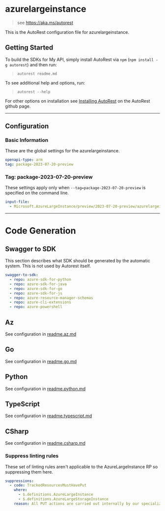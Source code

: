 # azurelargeinstance

> see https://aka.ms/autorest

This is the AutoRest configuration file for azurelargeinstance.

## Getting Started

To build the SDKs for My API, simply install AutoRest via `npm` (`npm install -g autorest`) and then run:

> `autorest readme.md`

To see additional help and options, run:

> `autorest --help`

For other options on installation see [Installing AutoRest](https://aka.ms/autorest/install) on the AutoRest github page.

---

## Configuration

### Basic Information

These are the global settings for the azurelargeinstance.

```yaml
openapi-type: arm
tag: package-2023-07-20-preview
```

### Tag: package-2023-07-20-preview

These settings apply only when `--tag=package-2023-07-20-preview` is specified on the command line.

```yaml $(tag) == 'package-2023-07-20-preview'
input-file:
  - Microsoft.AzureLargeInstance/preview/2023-07-20-preview/azurelargeinstance.json
```

---

# Code Generation

## Swagger to SDK

This section describes what SDK should be generated by the automatic system.
This is not used by Autorest itself.

```yaml $(swagger-to-sdk)
swagger-to-sdk:
  - repo: azure-sdk-for-python
  - repo: azure-sdk-for-java
  - repo: azure-sdk-for-go
  - repo: azure-sdk-for-js
  - repo: azure-resource-manager-schemas
  - repo: azure-cli-extensions
  - repo: azure-powershell
```
## Az

See configuration in [readme.az.md](./readme.az.md)

## Go

See configuration in [readme.go.md](./readme.go.md)

## Python

See configuration in [readme.python.md](./readme.python.md)

## TypeScript

See configuration in [readme.typescript.md](./readme.typescript.md)

## CSharp

See configuration in [readme.csharp.md](./readme.csharp.md)

### Suppress linting rules

These set of linting rules aren't applicable to the AzureLargeInstance RP so suppressing them here.

``` yaml
suppressions:
  - code: TrackedResourcesMustHavePut
    where:
      - $.definitions.AzureLargeInstance
      - $.definitions.AzureLargeStorageInstance
    reason: All PUT actions are carried out internally by our specialized team utilizing Geneva actions. This process is not currently available for external use.
```